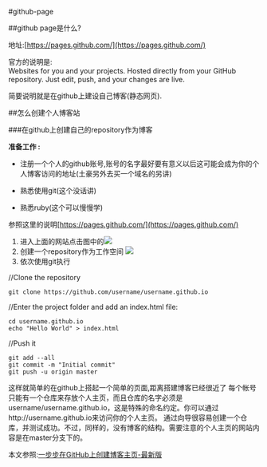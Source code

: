 #github-page

##github page是什么?

地址:[https://pages.github.com/](https://pages.github.com/)

官方的说明是:   
	     Websites for you and your projects.
    Hosted directly from your GitHub repository. Just edit, push, and your changes are live.

简要说明就是在github上建设自己博客(静态网页).


##怎么创建个人博客站

###在github上创建自己的repository作为博客

**准备工作 :**

 

- 注册一个个人的github账号,账号的名字最好要有意义以后这可能会成为你的个人博客访问的地址(土豪另外去买一个域名的另讲)
 
 
- 熟悉使用git(这个没话讲)


- 熟悉ruby(这个可以慢慢学)
		
参照这里的说明[https://pages.github.com/](https://pages.github.com/)


1. 进入上面的网站点击图中的![](http://i.imgur.com/PgYiMx2.png)
2. 创建一个repository作为工作空间 ![](http://i.imgur.com/26Pm7t2.png)
3. 依次使用git执行

//Clone the repository
    
    git clone https://github.com/username/username.github.io
//Enter the project folder and add an index.html file:

	cd username.github.io
	echo "Hello World" > index.html
 
//Push it

	git add --all
 	git commit -m "Initial commit"
	git push -u origin master

这样就简单的在github上搭起一个简单的页面,距离搭建博客已经很近了
每个帐号只能有一个仓库来存放个人主页，而且仓库的名字必须是username/username.github.io，这是特殊的命名约定。你可以通过http://username.github.io来访问你的个人主页。
通过向导很容易创建一个仓库，并测试成功。不过，同样的，没有博客的结构。需要注意的个人主页的网站内容是在master分支下的。



本文参照:[一步步在GitHub上创建博客主页-最新版](http://www.pchou.info/ssgithubPage/2014-07-04-build-github-blog-page-08.html)
